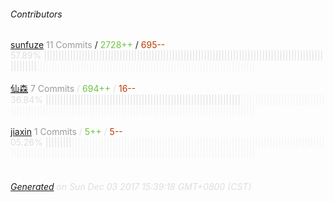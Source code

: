 ###### Contributors
[sunfuze](https://github.com/sunfuze)
<font color="#999">11 Commits</font> / <font color="#6cc644">2728++</font> / <font color="#bd3c00"> 695--</font>
<font color="#dedede">57.89%&nbsp;<font color="#dedede">|||||||||||||||||||||||||||||||||||||||||||||||||||||||||||||||||||||||||||||||||||||||||||||||||||||||||</font><font color="#f4f4f4">|||||||||||||||||||||||||||||||||||||||||||||||||||||||||||||||||||||||||||</font><br><br>
[仙森](https://github.com/okoala)
<font color="#999">7 Commits</font> / <font color="#6cc644">694++</font> / <font color="#bd3c00"> 16--</font>
<font color="#dedede">36.84%&nbsp;<font color="#dedede">|||||||||||||||||||||||||||||||||||||||||||||||||||||||||||||||||||</font><font color="#f4f4f4">|||||||||||||||||||||||||||||||||||||||||||||||||||||||||||||||||||||||||||||||||||||||||||||||||||||||||||||||||</font><br><br>
[jiaxin](https://github.com/solarhell)
<font color="#999">1 Commits</font> / <font color="#6cc644">5++</font> / <font color="#bd3c00"> 5--</font>
<font color="#dedede">05.26%&nbsp;<font color="#dedede">|||||||||</font><font color="#f4f4f4">|||||||||||||||||||||||||||||||||||||||||||||||||||||||||||||||||||||||||||||||||||||||||||||||||||||||||||||||||||||||||||||||||||||||||||||||||||||||||||||||||||||||||||</font><br><br>
###### [Generated](https://github.com/jakeleboeuf/contributor) on Sun Dec 03 2017 15:39:18 GMT+0800 (CST)